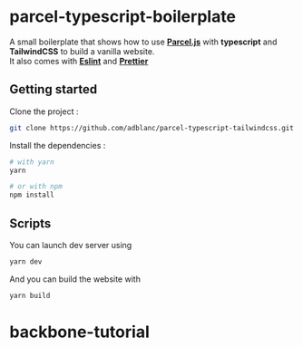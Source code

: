 # parcel-typescript-boilerplate

A small boilerplate that shows how to use **[Parcel.js](https://github.com/parcel-bundler/parcel)** with **typescript** and **TailwindCSS** to build a vanilla website.<br/>
It also comes with **[Eslint](https://github.com/eslint/eslint)** and **[Prettier](https://github.com/prettier/prettier)**

## Getting started

Clone the project :

```sh
git clone https://github.com/adblanc/parcel-typescript-tailwindcss.git

```

Install the dependencies :

```sh
# with yarn
yarn

# or with npm
npm install
```

## Scripts

You can launch dev server using

```sh
yarn dev
```

And you can build the website with

```sh
yarn build
```
# backbone-tutorial
